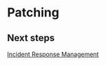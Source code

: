 # Patching

## Next steps
[Incident Response Management](https://github.com/nmcgregor/Azure-Security/blob/master/4.6%20Incident-Response-Management.md)
